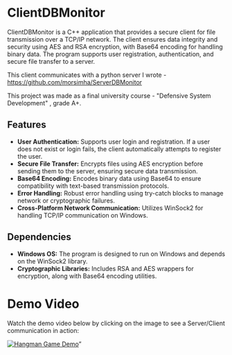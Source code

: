 # ClientDBMonitor

ClientDBMonitor is a C++ application that provides a secure client for file transmission over a TCP/IP network. The client ensures data integrity and security using AES and RSA encryption, with Base64 encoding for handling binary data. The program supports user registration, authentication, and secure file transfer to a server.

This client communicates with a python server I wrote - https://github.com/morsimha/ServerDBMonitor

This project was made as a final university course - "Defensive System Development" , grade A+.

## Features

- **User Authentication:** Supports user login and registration. If a user does not exist or login fails, the client automatically attempts to register the user.
- **Secure File Transfer:** Encrypts files using AES encryption before sending them to the server, ensuring secure data transmission.
- **Base64 Encoding:** Encodes binary data using Base64 to ensure compatibility with text-based transmission protocols.
- **Error Handling:** Robust error handling using try-catch blocks to manage network or cryptographic failures.
- **Cross-Platform Network Communication:** Utilizes WinSock2 for handling TCP/IP communication on Windows.

## Dependencies

- **Windows OS:** The program is designed to run on Windows and depends on the WinSock2 library.
- **Cryptographic Libraries:** Includes RSA and AES wrappers for encryption, along with Base64 encoding utilities.

# Demo Video
Watch the demo video below by clicking on the image to see a Server/Client communication in action:

 [![Hangman Game Demo](https://img.youtube.com/vi/Bp3-0G_OEbI/0.jpg)](https://youtu.be/Bp3-0G_OEbI)”
